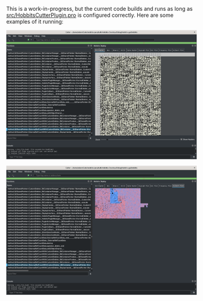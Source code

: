 This is a work-in-progress, but the current code builds and runs as long as
[src/HobbitsCutterPlugin.pro](src/HobbitsCutterPlugin.pro) is configured
correctly. Here are some examples of it running:


![bit raster](docs/screenshot_bits.png)

![hilbert plot](docs/screenshot_hilbert.png)